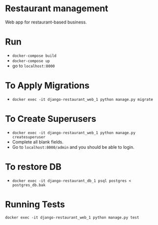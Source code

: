 # Restaurant management
Web app for restaurant-based business.

# Run
* `docker-compose build`
* `docker-compose up`
* go to `localhost:8000`

# To Apply Migrations
* `docker exec -it django-restaurant_web_1 python manage.py migrate`
# To Create Superusers
* `docker exec -it django-restaurant_web_1 python manage.py createsuperuser`
* Complete all blank fields.
* Go to `localhost:8000/admin` and you should be able to login.

# To restore DB
* `docker exec -it django-restaurant_db_1 psql postgres < postgres_db.bak`

# Running Tests
`docker exec -it django-restaurant_web_1 python manage.py test`

